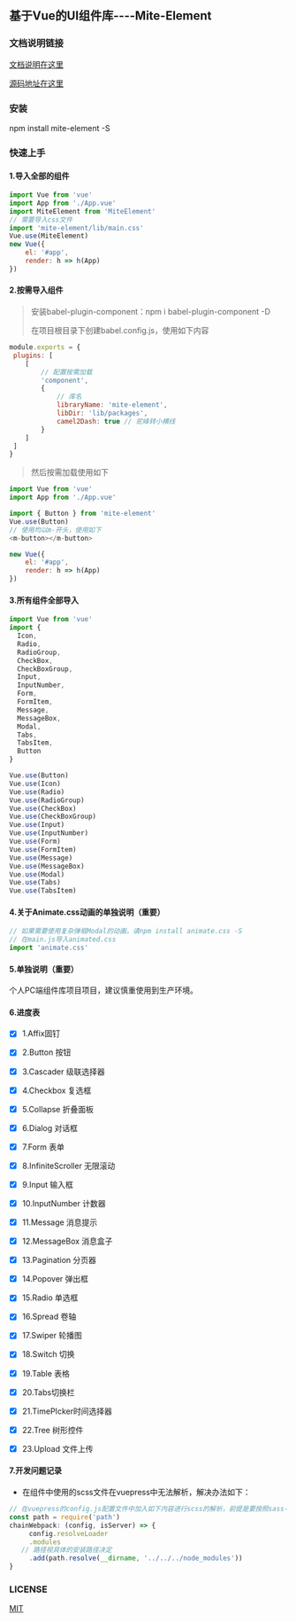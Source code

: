 ## 基于Vue的UI组件库----Mite-Element

### 文档说明链接

[文档说明在这里]( https://www.cghbh.com/mite-element/)

[源码地址在这里]( https://github.com/cghbh/mite-element )

### 安装

npm install mite-element -S

### 快速上手

#### 1.导入全部的组件

```js
import Vue from 'vue'
import App from './App.vue'
import MiteElement from 'MiteElement'
// 需要导入css文件
import 'mite-element/lib/main.css'
Vue.use(MiteElement)
new Vue({
	el: '#app',
	render: h => h(App)
})
```

#### 2.按需导入组件

> 安装babel-plugin-component：npm i babel-plugin-component -D
>
> 在项目根目录下创建babel.config.js，使用如下内容

```js
module.exports = {
 plugins: [
	[
		// 配置按需加载
		'component',
		{
			// 库名
			libraryName: 'mite-element',
			libDir: 'lib/packages',
			camel2Dash: true // 驼峰转小横线
		}
	]
 ]
}
```

> 然后按需加载使用如下

```js
import Vue from 'vue'
import App from './App.vue'

import { Button } from 'mite-element'
Vue.use(Button)
// 使用均以m-开头，使用如下
<m-button></m-button>

new Vue({
	el: '#app',
	render: h => h(App)
})
```



#### 3.所有组件全部导入

```js
import Vue from 'vue'
import {
  Icon,
  Radio,
  RadioGroup,
  CheckBox,
  CheckBoxGroup,
  Input,
  InputNumber,
  Form,
  FormItem,
  Message,
  MessageBox,
  Modal,
  Tabs,
  TabsItem,
  Button
}

Vue.use(Button)
Vue.use(Icon)
Vue.use(Radio)
Vue.use(RadioGroup)
Vue.use(CheckBox)
Vue.use(CheckBoxGroup)
Vue.use(Input)
Vue.use(InputNumber)
Vue.use(Form)
Vue.use(FormItem)
Vue.use(Message)
Vue.use(MessageBox)
Vue.use(Modal)
Vue.use(Tabs)
Vue.use(TabsItem)
```





#### 4.关于Animate.css动画的单独说明（重要）

```js
// 如果需要使用复杂弹框Modal的动画，请npm install animate.css -S
// 在main.js导入animated.css
import 'animate.css'
```
#### 5.单独说明（重要）
个人PC端组件库项目项目，建议慎重使用到生产环境。



#### 6.进度表

- [x] 1.Affix固钉
- [x] 2.Button 按钮
- [x] 3.Cascader 级联选择器
- [x] 4.Checkbox 复选框
- [x] 5.Collapse 折叠面板
- [x] 6.Dialog 对话框
- [x] 7.Form 表单
- [x] 8.InfiniteScroller 无限滚动
- [x] 9.Input 输入框
- [x] 10.InputNumber 计数器
- [x] 11.Message 消息提示
- [x] 12.MessageBox 消息盒子
- [x] 13.Pagination 分页器
- [x] 14.Popover 弹出框
- [x] 15.Radio 单选框
- [x] 16.Spread 卷轴
- [x] 17.Swiper 轮播图
- [x] 18.Switch 切换
- [x] 19.Table 表格
- [x] 20.Tabs切换栏
- [x] 21.TimePIcker时间选择器
- [x] 22.Tree 树形控件
- [x] 23.Upload 文件上传



#### 7.开发问题记录

- 在组件中使用的scss文件在vuepress中无法解析，解决办法如下：

```js
// 在vuepress的config.js配置文件中加入如下内容进行scss的解析，前提是要按照sass-loader各node-sass
const path = require('path')
chainWebpack: (config, isServer) => {
	 config.resolveLoader
	 .modules
   // 路径视具体的安装路径决定
	 .add(path.resolve(__dirname, '../../../node_modules'))
}
```



### LICENSE

[MIT](https://github.com/cghbh/lay-ui/blob/master/LICENSE)